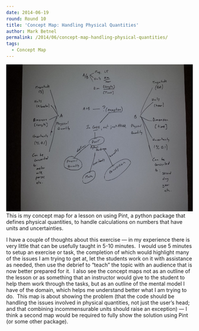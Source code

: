 ```yaml
---
date: 2014-06-19
round: Round 10
title: 'Concept Map: Handling Physical Quantities'
author: Mark Betnel
permalink: /2014/06/concept-map-handling-physical-quantities/
tags:
  - Concept Map
---
```

[<img class="alignnone size-large wp-image-7861" alt="pint_conceptmap" src="/uploads/2014/06/pint_conceptmap-1024x576.jpeg" width="707" height="397" />][1]This is my concept map for a lesson on using Pint, a python package that defines physical quantities, to handle calculations on numbers that have units and uncertainties.

I have a couple of thoughts about this exercise &#8212; in my experience there is very little that can be usefully taught in 5-10 minutes.  I would use 5 minutes to setup an exercise or task, the completion of which would highlight many of the issues I am trying to get at, let the students work on it with assistance as needed, then use the debrief to &#8220;teach&#8221; the topic with an audience that is now better prepared for it.  I also see the concept maps not as an outline of the lesson or as something that an instructor would give to the student to help them work through the tasks, but as an outline of the mental model I have of the domain, which helps me understand better what I am trying to do.  This map is about showing the problem (that the code should be handling the issues involved in physical quantities, not just the user&#8217;s head; and that combining incommensurable units should raise an exception) &#8212; I think a second map would be required to fully show the solution using Pint (or some other package).

 [1]: /uploads/2014/06/pint_conceptmap.jpeg
